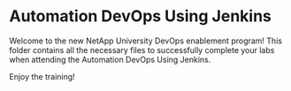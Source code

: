 # Automation DevOps Using Jenkins
Welcome to the new NetApp University DevOps enablement program!
This folder contains all the necessary files to successfully complete your labs when attending the Automation DevOps Using Jenkins.

Enjoy the training!